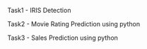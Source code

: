 Task1 - IRIS Detection


Task2 - Movie Rating Prediction using python


Task3 - Sales Prediction using python
